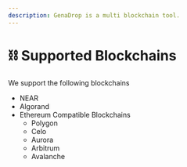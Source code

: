 ```yaml
---
description: GenaDrop is a multi blockchain tool.
---
```


# ⛓ Supported Blockchains

We support the following blockchains

* NEAR
* Algorand
* Ethereum Compatible Blockchains
  * Polygon
  * Celo
  * Aurora
  * Arbitrum
  * Avalanche
